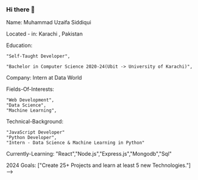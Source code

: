 ### Hi there 👋

Name: Muhammad Uzaifa Siddiqui

Located - in: Karachi , Pakistan

Education:

    "Self-Taught Developer",
    
    "Bachelor in Computer Science 2020-24(Ubit -> University of Karachi)",

Company: Intern at Data World

Fields-Of-Interests:
  
    "Web Development",
    "Data Science",
    "Machine Learning",
  
Technical-Background:
  
    "JavaScript Developer"
    "Python Developer",
    "Intern - Data Science & Machine Learning in Python"
  
  
Currently-Learning: "React","Node.js","Express.js","Mongodb","Sql"

2024 Goals: ["Create 25+ Projects and learn at least 5 new Technologies."]
-->
